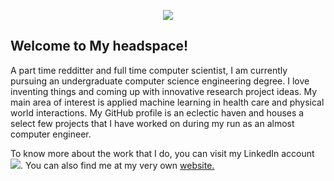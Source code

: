 <p align="center"><img src="https://media.giphy.com/media/xUOrw1avEiJvQJlo76/giphy.gif"></p>
<h2> Welcome to My headspace!</h2>
<p>A part time redditter and full time computer scientist, I am currently pursuing an undergraduate computer science engineering degree. I love inventing things and coming up with innovative research project ideas. My main area of interest is applied machine learning in health care and physical world interactions. My GitHub profile is an eclectic haven and houses a select few projects that I have worked on during my run as an almost computer engineer.
</p>
<p> To know more about the work that I do, you can visit my LinkedIn account <a href="https://www.linkedin.com/in/harshita-chadha-1b8576163/"><img src="https://raw.githubusercontent.com/MartinHeinz/MartinHeinz/master/linkedin-3-16.png"></a>. You can also find me at my very own <a href ="https://harshitachadha.wixsite.com/website"> website. </a> </p>
